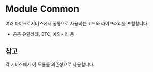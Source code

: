 # Module Common

여러 마이크로서비스에서 공통으로 사용하는 코드와 라이브러리를 포함합니다.

- 공통 유틸리티, DTO, 예외처리 등

## 참고
각 서비스에서 이 모듈을 의존성으로 사용합니다.
